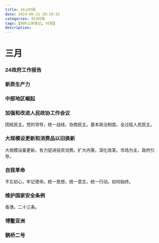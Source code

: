```yaml
---
title: 24上时政
date: 2024-06-21 20:19:32
categories: 014时政
tags: [000上岸笔记, 时政]
description: 
---
```

# 三月
### 24政府工作报告
### 新质生产力
### 中部地区崛起
### 加强和改进人民政协工作会议
团结民主。党的领导，统一战线，协商民主。基本政治制度。全过程人民民主。
### 大规模设更新和消费品以旧换新
大规模设备更新，有力促进投资消费。扩大内需，深化改革。市场为主，政府引导。
### 自我革命
不忘初心，牢记使命。统一思想，统一意志，统一行动。如何始终。
### 维护国家安全条例
香港。二十三条。
### 博鳌亚洲
### 鹊桥二号
